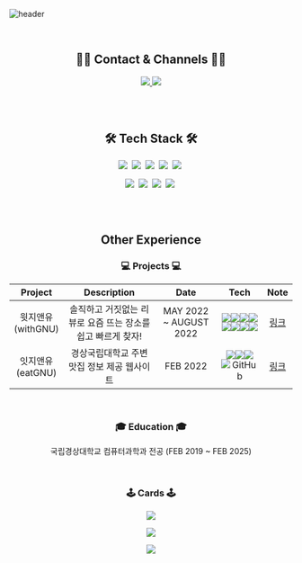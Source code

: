 ![header](https://capsule-render.vercel.app/api?type=waving&color=auto&height=250&section=header&text=Dongho%20Jang🌱&fontSize=75)

<br>
<h2 align="center">🙆‍♀️ Contact & Channels 🙆‍♀️</h2>
<p align="center">
    <a href="https://moistcode.tistory.com/">
        <img src="https://img.shields.io/badge/-Tech%20blog-black?style=flat-square&logo=github"/>
    </a>
    <a href="mailto:donghoo158@gmail.com">
        <img src="https://img.shields.io/badge/Gmail-d14836?style=flat-square&logo=Gmail&logoColor=white"/>
    </a>
</p>
<br>

<br>
<h2 align="center">🛠 Tech Stack 🛠</h2>
<p align="center">
    <img src="https://img.shields.io/badge/html5-%23E34F26.svg?style=for-the-badge&logo=html5&logoColor=white"></a>&nbsp
    <img src="https://img.shields.io/badge/css3-%231572B6.svg?style=for-the-badge&logo=css3&logoColor=white"/></a>&nbsp
    <img src="https://img.shields.io/badge/javascript-%23323330.svg?style=for-the-badge&logo=javascript&logoColor=%23F7DF1E"/></a>&nbsp
    <img src="https://img.shields.io/badge/SASS-hotpink.svg?style=for-the-badge&logo=SASS&logoColor=white)"/></a>&nbsp
    <img src="https://img.shields.io/badge/Pug-FFF?style=for-the-badge&logo=pug&logoColor=A86454"/></a>&nbsp
</p>
<p align="center">
    <img src="https://img.shields.io/badge/node.js-6DA55F?style=for-the-badge&logo=node.js&logoColor=white"></a>&nbsp
    <img src="https://img.shields.io/badge/express.js-%23404d59.svg?style=for-the-badge&logo=express&logoColor=%2361DAFB"/></a>&nbsp
    <img src="https://img.shields.io/badge/AWS-%23FF9900.svg?style=for-the-badge&logo=amazon-aws&logoColor=white"/></a>&nbsp
    <img src="https://img.shields.io/badge/MongoDB-%234ea94b.svg?style=for-the-badge&logo=mongodb&logoColor=white"/></a>&nbsp
</p>
<br>

<br>
<h2 align="center">Other Experience</h2>
<h3 align="center">💻 Projects 💻</h3>

|        Project        |                         Description                         |          Date          |                                                                                                                                                                                                                                                                                                                                                                                                                                                                      Tech                                                                                                                                                                                                                                                                                                                                                                                                                                                                       |             Note              |
| :-------------------: | :---------------------------------------------------------: | :--------------------: | :---------------------------------------------------------------------------------------------------------------------------------------------------------------------------------------------------------------------------------------------------------------------------------------------------------------------------------------------------------------------------------------------------------------------------------------------------------------------------------------------------------------------------------------------------------------------------------------------------------------------------------------------------------------------------------------------------------------------------------------------------------------------------------------------------------------------------------------------------------------------------------------------------------------------------------------------: | :---------------------------: |
| 윗지앤유<br>(withGNU) | 솔직하고 거짓없는 리뷰로 요즘 뜨는 장소를 쉽고 빠르게 찾자! | MAY 2022 ~ AUGUST 2022 | <img src="https://img.shields.io/badge/Pug-FFF?style=for-the-badge&logo=pug&logoColor=A86454"/></a><img src="https://img.shields.io/badge/SASS-hotpink.svg?style=for-the-badge&logo=SASS&logoColor=white)"/></a><img src="https://img.shields.io/badge/javascript-%23323330.svg?style=for-the-badge&logo=javascript&logoColor=%23F7DF1E"/></a><img src="https://img.shields.io/badge/node.js-6DA55F?style=for-the-badge&logo=node.js&logoColor=white"></a><img src="https://img.shields.io/badge/express.js-%23404d59.svg?style=for-the-badge&logo=express&logoColor=%2361DAFB"/></a><img src="https://img.shields.io/badge/AWS-%23FF9900.svg?style=for-the-badge&logo=amazon-aws&logoColor=white"/></a><img src="https://img.shields.io/badge/MongoDB-%234ea94b.svg?style=for-the-badge&logo=mongodb&logoColor=white"/></a><img src="https://img.shields.io/badge/heroku-%23430098.svg?style=for-the-badge&logo=heroku&logoColor=white"></img> |           [링크]()            |
| 잇지앤유<br>(eatGNU)  |         경상국립대학교 주변 맛집 정보 제공 웹사이트         |        FEB 2022        |                                                                                                                                                                                                                                     <img src="https://img.shields.io/badge/html5-%23E34F26.svg?style=for-the-badge&logo=html5&logoColor=white"></a><img src="https://img.shields.io/badge/css3-%231572B6.svg?style=for-the-badge&logo=css3&logoColor=white"/></a><img src="https://img.shields.io/badge/javascript-%23323330.svg?style=for-the-badge&logo=javascript&logoColor=%23F7DF1E"/></a>![GitHub](https://img.shields.io/badge/github-%23121011.svg?style=for-the-badge&logo=github&logoColor=white)                                                                                                                                                                                                                                     | [링크](http://eatgnu.kro.kr/) |

<br>
<h3 align="center">🎓 Education 🎓</h3>
<p align="center">
국립경상대학교 컴퓨터과학과 전공 (FEB 2019 ~ FEB 2025)
</p>
<br>

<h3 align="center">🕹 Cards 🕹</h3>
<p align="center">
<a href="https://github.com/JangDongHo/">
    <img src="https://github-readme-stats.vercel.app/api?username=JangDongHo&show_icons=true&theme=radica">
</a>
</p>

<p align="center">
<a href="https://github.com/JangDongHo/">
    <img src="https://github-readme-stats.vercel.app/api/top-langs/?username=JangDongHo&layout=compact&theme=radical)](https://github.com/JangDongHo/github-readme-stats">
</a>

</p>

<p align="center">
<a href="https://solved.ac/dongho18/">
    <img src="http://mazassumnida.wtf/api/v2/generate_badge?boj=dongho18">
</p>

